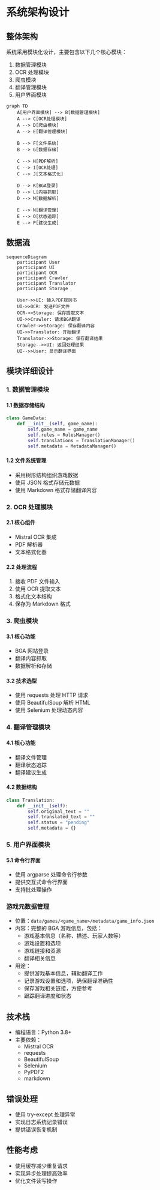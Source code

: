 # 系统架构设计

## 整体架构

系统采用模块化设计，主要包含以下几个核心模块：

1. 数据管理模块
2. OCR 处理模块
3. 爬虫模块
4. 翻译管理模块
5. 用户界面模块

```mermaid
graph TD
    A[用户界面模块] --> B[数据管理模块]
    A --> C[OCR处理模块]
    A --> D[爬虫模块]
    A --> E[翻译管理模块]

    B --> F[文件系统]
    B --> G[数据存储]

    C --> H[PDF解析]
    C --> I[OCR处理]
    C --> J[文本格式化]

    D --> K[BGA登录]
    D --> L[内容抓取]
    D --> M[数据解析]

    E --> N[翻译管理]
    E --> O[状态追踪]
    E --> P[建议生成]
```

## 数据流

```mermaid
sequenceDiagram
    participant User
    participant UI
    participant OCR
    participant Crawler
    participant Translator
    participant Storage

    User->>UI: 输入PDF规则书
    UI->>OCR: 发送PDF文件
    OCR->>Storage: 保存提取文本
    UI->>Crawler: 请求BGA翻译
    Crawler->>Storage: 保存翻译内容
    UI->>Translator: 开始翻译
    Translator->>Storage: 保存翻译结果
    Storage-->>UI: 返回处理结果
    UI-->>User: 显示翻译界面
```

## 模块详细设计

### 1. 数据管理模块

#### 1.1 数据存储结构

```python
class GameData:
    def __init__(self, game_name):
        self.game_name = game_name
        self.rules = RulesManager()
        self.translations = TranslationManager()
        self.metadata = MetadataManager()
```

#### 1.2 文件系统管理

- 采用树形结构组织游戏数据
- 使用 JSON 格式存储元数据
- 使用 Markdown 格式存储翻译内容

### 2. OCR 处理模块

#### 2.1 核心组件

- Mistral OCR 集成
- PDF 解析器
- 文本格式化器

#### 2.2 处理流程

1. 接收 PDF 文件输入
2. 使用 OCR 提取文本
3. 格式化文本结构
4. 保存为 Markdown 格式

### 3. 爬虫模块

#### 3.1 核心功能

- BGA 网站登录
- 翻译内容抓取
- 数据解析和存储

#### 3.2 技术选型

- 使用 requests 处理 HTTP 请求
- 使用 BeautifulSoup 解析 HTML
- 使用 Selenium 处理动态内容

### 4. 翻译管理模块

#### 4.1 核心功能

- 翻译文件管理
- 翻译状态追踪
- 翻译建议生成

#### 4.2 数据结构

```python
class Translation:
    def __init__(self):
        self.original_text = ""
        self.translated_text = ""
        self.status = "pending"
        self.metadata = {}
```

### 5. 用户界面模块

#### 5.1 命令行界面

- 使用 argparse 处理命令行参数
- 提供交互式命令行界面
- 支持批处理操作

### 游戏元数据管理

- 位置：`data/games/<game_name>/metadata/game_info.json`
- 内容：完整的 BGA 游戏信息，包括：
  - 游戏基本信息（名称、描述、玩家人数等）
  - 游戏设置和选项
  - 游戏链接和资源
  - 翻译相关信息
- 用途：
  - 提供游戏基本信息，辅助翻译工作
  - 记录游戏设置和选项，确保翻译准确性
  - 保存游戏相关链接，方便参考
  - 跟踪翻译进度和状态

## 技术栈

- 编程语言：Python 3.8+
- 主要依赖：
  - Mistral OCR
  - requests
  - BeautifulSoup
  - Selenium
  - PyPDF2
  - markdown

## 错误处理

- 使用 try-except 处理异常
- 实现日志系统记录错误
- 提供错误恢复机制

## 性能考虑

- 使用缓存减少重复请求
- 实现异步处理提高效率
- 优化文件读写操作
